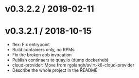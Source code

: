 
v0.3.2.2 / 2019-02-11
=====================



v0.3.2.1 / 2018-10-15
=====================

  * flex: Fix entrypoint
  * Build containers only, no RPMs
  * Fix the broken apb invocation
  * Publish continaers to quay.io (dump dockerhub)
  * cloud-provider: Move from rgolangh/ovirt-k8-cloud-provider
  * Describe the whole project in the README

